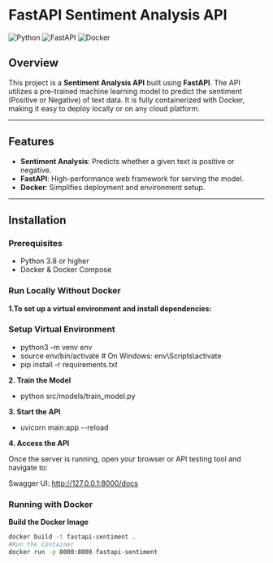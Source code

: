 # FastAPI Sentiment Analysis API

![Python](https://img.shields.io/badge/Python-3.8%2B-blue)
![FastAPI](https://img.shields.io/badge/FastAPI-0.95-green)
![Docker](https://img.shields.io/badge/Docker-Supported-blue)

## Overview
This project is a **Sentiment Analysis API** built using **FastAPI**. The API utilizes a pre-trained machine learning model to predict the sentiment (Positive or Negative) of text data. It is fully containerized with Docker, making it easy to deploy locally or on any cloud platform.

---

## Features
- **Sentiment Analysis**: Predicts whether a given text is positive or negative.
- **FastAPI**: High-performance web framework for serving the model.
- **Docker**: Simplifies deployment and environment setup.
---

## Installation

### Prerequisites
- Python 3.8 or higher
- Docker & Docker Compose



### Run Locally Without Docker
**1.To set up a virtual environment and install dependencies:**
### Setup Virtual Environment 

- python3 -m venv env
- source env/bin/activate  # On Windows: env\Scripts\activate
- pip install -r requirements.txt

**2. Train the Model**

- python src/models/train_model.py

**3. Start the API**

- uvicorn main:app --reload

**4. Access the API**

Once the server is running, open your browser or API testing tool and navigate to:

Swagger UI: http://127.0.0.1:8000/docs

### Running with Docker
**Build the Docker Image**

```bash
docker build -t fastapi-sentiment .
#Run the Container
docker run -p 8000:8000 fastapi-sentiment





